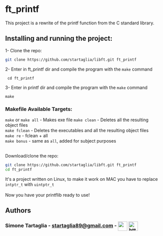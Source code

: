 # ft_printf

This project is a rewrite of the printf function from the C standard library.

## Installing and running the project:

1- Clone the repo:
  
  ```sh
  git clone https://github.com/startaglia/libft.git ft_printf
  ```

2- Enter in ft_printf dir and compile the program with the `make` command
	
 ```
  cd ft_printf
 ```

3- Enter in printf dir and compile the program with the `make` command

    make
	
### Makefile Available Targets:  
`make` or `make all` - Makes exe file 
`make clean` - Deletes all the resulting object files  
`make fclean` - Deletes the executables and all the resulting object files  
`make re` - fclean + all  
`make bonus` - same as `all`, added for subject purposes
</br></br>

Download/clone the repo:
  
  ```sh
  git clone https://github.com/startaglia/libft.git ft_printf
  cd ft_printf
  ```
It's a project written on Linux, to make it work on MAC you have to replace `intptr_t` with `uintptr_t` </br></br>
Now you have your printflib ready to use!

## Authors

### Simone Tartaglia -  startaglia89@gmail.com - <a href="https://github.com/startaglia" target="_blank"><img align="center" src="https://icon-library.com/images/github-icon-svg/github-icon-svg-0.jpg" height="30" width="30" /></a> <a href="https://www.linkedin.com/in/simone-tartaglia-134723248/" target="_blank"><img align="center" src="https://raw.githubusercontent.com/rahuldkjain/github-profile-readme-generator/master/src/images/icons/Social/linked-in-alt.svg" alt="https://www.linkedin.com/in/simone-tartaglia-134723248/" height="30" width="30" /></a>
